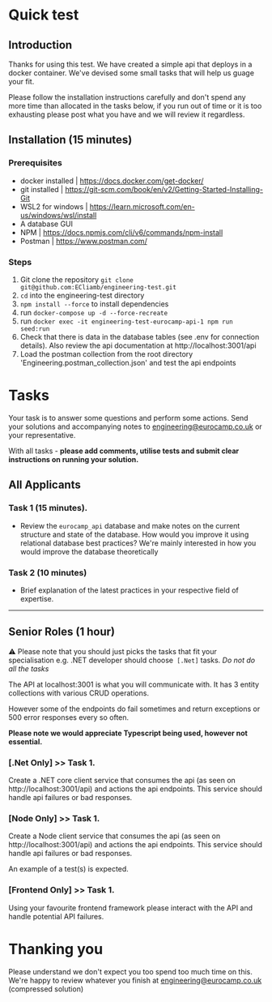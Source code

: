 # Quick test

## Introduction

Thanks for using this test. We have created a simple api that deploys in a docker container. 
We've devised some small tasks that will help us guage your fit. 

Please follow the installation instructions carefully and don't spend any more time than allocated in the tasks below, if you run out of time or it is too exhausting please post what you have and we will review it regardless.

## Installation (15 minutes)

### Prerequisites

- docker installed | https://docs.docker.com/get-docker/
- git installed | https://git-scm.com/book/en/v2/Getting-Started-Installing-Git
- WSL2 for windows | https://learn.microsoft.com/en-us/windows/wsl/install
- A database GUI
- NPM | https://docs.npmjs.com/cli/v6/commands/npm-install
- Postman | https://www.postman.com/

### Steps

1. Git clone the repository `git clone git@github.com:ECliamb/engineering-test.git`
2. `cd` into the engineering-test directory
3. `npm install --force` to install dependencies
4. run `docker-compose up -d --force-recreate`
5. run `docker exec -it engineering-test-eurocamp-api-1 npm run seed:run`
6. Check that there is data in the database tables (see .env for connection details). Also review the api documentation at http://localhost:3001/api
7. Load the postman collection from the root directory 'Engineering.postman_collection.json' and test the api endpoints


# Tasks

Your task is to answer some questions and perform some actions. Send your solutions and accompanying notes to engineering@eurocamp.co.uk or your representative. 

With all tasks - **please add comments, utilise tests and submit clear instructions on running your solution.**

## All Applicants

### Task 1 (15 minutes). 

 - Review the `eurocamp_api` database and make notes on the current structure and state of the database. How would you improve it using relational database best practices? We're mainly interested in how you would improve the database theoretically

### Task 2 (10 minutes)

- Brief explanation of the latest practices in your respective field of expertise.

<hr />

## Senior Roles (1 hour)

:warning: Please note that you should just picks the tasks that fit your specialisation e.g. .NET developer should choose` [.Net]` tasks. <i>Do not do all the tasks</i>

The API at localhost:3001 is what you will communicate with. It has 3 entity collections with various CRUD operations. 

However some of the endpoints do fail sometimes and return exceptions or 500 error responses every so often.

<b>Please note we would appreciate Typescript being used, however not essential.</b>

### **[.Net Only] >> Task 1.**

Create a .NET core client service that consumes the api (as seen on http://localhost:3001/api) and actions the api endpoints. This service should handle api failures or bad responses. 


### **[Node Only] >> Task 1.**

Create a Node client service that consumes the api (as seen on http://localhost:3001/api) and actions the api endpoints. This service should handle api failures or bad responses. 

An example of a test(s) is expected.


### **[Frontend Only] >> Task 1.**

Using your favourite frontend framework please interact with the API and handle potential API failures.


# Thanking you
Please understand we don't expect you too spend too much time on this. We're happy to review whatever you finish at engineering@eurocamp.co.uk (compressed solution)
